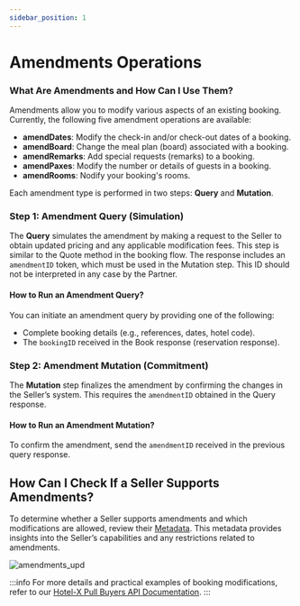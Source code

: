 ```yaml
---
sidebar_position: 1
---
```


# Amendments Operations

### What Are Amendments and How Can I Use Them?

Amendments allow you to modify various aspects of an existing booking. Currently, the following five amendment operations are available:

- **amendDates**: Modify the check-in and/or check-out dates of a booking.
- **amendBoard**: Change the meal plan (board) associated with a booking.
- **amendRemarks**: Add special requests (remarks) to a booking.
- **amendPaxes**: Modify the number or details of guests in a booking.
- **amendRooms**: Nodify your booking's rooms.

Each amendment type is performed in two steps: **Query** and **Mutation**.

### Step 1: Amendment Query (Simulation)
The **Query** simulates the amendment by making a request to the Seller to obtain updated pricing and any applicable modification fees. This step is similar to the Quote method in the booking flow. The response includes an `amendmentID` token, which must be used in the Mutation step. This ID should not be interpreted in any case by the Partner.

#### How to Run an Amendment Query?
You can initiate an amendment query by providing one of the following:

- Complete booking details (e.g., references, dates, hotel code).
- The `bookingID` received in the Book response (reservation response).

### Step 2: Amendment Mutation (Commitment)
The **Mutation** step finalizes the amendment by confirming the changes in the Seller’s system. This requires the `amendmentID` obtained in the Query response.

#### How to Run an Amendment Mutation?
To confirm the amendment, send the `amendmentID` received in the previous query response.

## How Can I Check If a Seller Supports Amendments?

To determine whether a Seller supports amendments and which modifications are allowed, review their [Metadata](/kb/connectivity-products/for-buyers/hotel-x/content/metadata). This metadata provides insights into the Seller’s capabilities and any restrictions related to amendments.

![amendments_upd](https://storage.travelgate.com/kbase/amendments_upd.jpg)

:::info
For more details and practical examples of booking modifications, refer to our [Hotel-X Pull Buyers API Documentation](/docs/apis/for-buyers/hotel-x-pull-buyers-api/booking-management/amendments/).
:::
